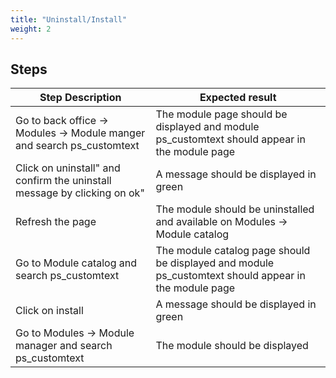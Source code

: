 ```yaml
---
title: "Uninstall/Install"
weight: 2
---
```

## Steps
| Step Description | Expected result |
| ----- | ----- |
| Go to back office -> Modules -> Module manger and search ps_customtext | The module page should be displayed and module ps_customtext should appear in the module page |
| Click on uninstall" and confirm the uninstall message by clicking on ok" | A message should be displayed in green |
| Refresh the page | The module should be uninstalled and available on Modules -> Module catalog |
| Go to Module catalog and search ps_customtext | The module catalog page should be displayed and module ps_customtext should appear in the module page |
| Click on install | A message should be displayed in green |
| Go to Modules -> Module manager and search ps_customtext | The module should be displayed |
